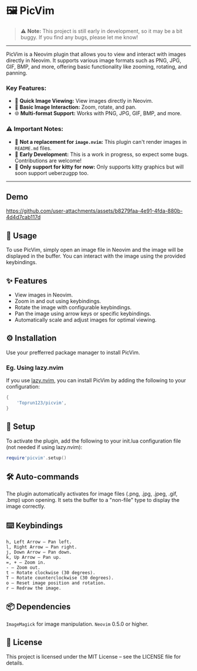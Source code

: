 # 🖼️ PicVim

> ⚠️ **Note:** This project is still early in development, so it may be a bit buggy. If you find any bugs, please let me know!

---

PicVim is a Neovim plugin that allows you to view and interact with images directly in Neovim. It supports various image formats such as PNG, JPG, GIF, BMP, and more, offering basic functionality like zooming, rotating, and panning.

### Key Features:
- 🚀 **Quick Image Viewing:** View images directly in Neovim.
- 🔄 **Basic Image Interaction:** Zoom, rotate, and pan.
- 🌐 **Multi-format Support:** Works with PNG, JPG, GIF, BMP, and more.

### ⚠️  Important Notes:
- 🚫 **Not a replacement for `image.nvim`:** This plugin can't render images in `README.md` files.
- 🔧 **Early Development:** This is a work in progress, so expect some bugs. Contributions are welcome!
- 🚫 **Only support for kitty for now:** Only supports kitty graphics but will soon support ueberzugpp too.

---

## Demo


https://github.com/user-attachments/assets/b8279faa-4e91-4fda-880b-4d4d7cab117d


## 📖 Usage

To use PicVim, simply open an image file in Neovim and the image will be displayed in the buffer. You can interact with the image using the provided keybindings.

## ✨ Features

- View images in Neovim.
- Zoom in and out using keybindings.
- Rotate the image with configurable keybindings.
- Pan the image using arrow keys or specific keybindings.
- Automatically scale and adjust images for optimal viewing.

## ⚙️  Installation

Use your prefferred package manager to install PicVim.

### Eg. Using lazy.nvim

If you use [lazy.nvim](https://github.com/folke/lazy.nvim), you can install PicVim by adding the following to your configuration:

```lua
{
    'Toprun123/picvim',
}
```

## 🔧 Setup

To activate the plugin, add the following to your init.lua configuration file (not needed if using lazy.nvim):

```lua
require'picvim'.setup()
```

## 🛠️ Auto-commands

The plugin automatically activates for image files (.png, .jpg, .jpeg, .gif, .bmp) upon opening. It sets the buffer to a "non-file" type to display the image correctly.

## ⌨️  Keybindings

    h, Left Arrow – Pan left.
    l, Right Arrow – Pan right.
    j, Down Arrow – Pan down.
    k, Up Arrow – Pan up.
    =, + – Zoom in.
    - – Zoom out.
    t – Rotate clockwise (30 degrees).
    T – Rotate counterclockwise (30 degrees).
    o – Reset image position and rotation.
    r – Redraw the image.

## 📦 Dependencies

`ImageMagick` for image manipulation.
`Neovim` 0.5.0 or higher.

## 📄 License

This project is licensed under the MIT License – see the LICENSE file for details.
